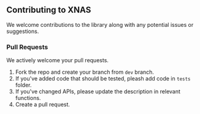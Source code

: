 ## Contributing to XNAS

We welcome contributions to the library along with any potential issues or suggestions. 

### Pull Requests

We actively welcome your pull requests.

1. Fork the repo and create your branch from `dev` branch.
2. If you've added code that should be tested, pleash add code in `tests` folder.
3. If you've changed APIs, please update the description in relevant functions.
4. Create a pull request.

